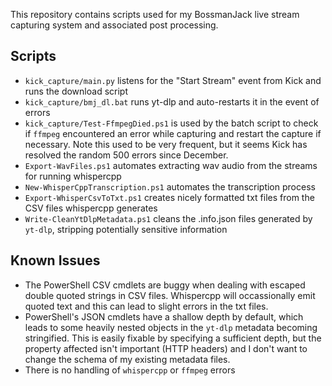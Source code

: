 This repository contains scripts used for my BossmanJack live stream capturing system and associated post processing.

## Scripts
* `kick_capture/main.py` listens for the "Start Stream" event from Kick and runs the download script
* `kick_capture/bmj_dl.bat` runs yt-dlp and auto-restarts it in the event of errors
* `kick_capture/Test-FfmpegDied.ps1` is used by the batch script to check if `ffmpeg` encountered an error while capturing and restart the capture if necessary. Note this used to be very frequent, but it seems Kick has resolved the random 500 errors since December.
* `Export-WavFiles.ps1` automates extracting wav audio from the streams for running whispercpp
* `New-WhisperCppTranscription.ps1` automates the transcription process
* `Export-WhisperCsvToTxt.ps1` creates nicely formatted txt files from the CSV files whispercpp generates
* `Write-CleanYtDlpMetadata.ps1` cleans the .info.json files generated by `yt-dlp`, stripping potentially sensitive information


## Known Issues
* The PowerShell CSV cmdlets are buggy when dealing with escaped double quoted strings in CSV files. Whispercpp will occassionally emit quoted text and this can lead to slight errors in the txt files.
* PowerShell's JSON cmdlets have a shallow depth by default, which leads to some heavily nested objects in the `yt-dlp` metadata becoming stringified. This is easily fixable by specifying a sufficient depth, but the property affected isn't important (HTTP headers) and I don't want to change the schema of my existing metadata files.
* There is no handling of `whispercpp` or `ffmpeg` errors